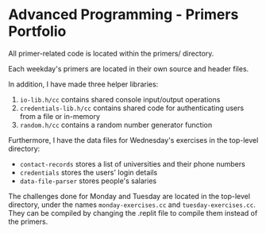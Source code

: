 # Advanced Programming - Primers Portfolio
All primer-related code is located within the primers/ directory.

Each weekday's primers are located in their own source and header files.

In addition, I have made three helper libraries:
1. `io-lib.h/cc` contains shared console input/output operations
2. `credentials-lib.h/cc` contains shared code for authenticating users from a file or in-memory
3. `random.h/cc` contains a random number generator function

Furthermore, I have the data files for Wednesday's exercises in the top-level directory:
- `contact-records` stores a list of universities and their phone numbers
- `credentials` stores the users' login details
- `data-file-parser` stores people's salaries

The challenges done for Monday and Tuesday are located in the top-level directory, under the names
`monday-exercises.cc` and `tuesday-exercises.cc`. They can be compiled by changing the .replit file
to compile them instead of the primers.